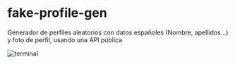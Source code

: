 # fake-profile-gen
Generador de perfiles aleatorios con datos españoles (Nombre, apellidos...) y foto de perfil, usando una API pública

![terminal](https://i.ibb.co/dGw9wct/Screenshot-4.png)

